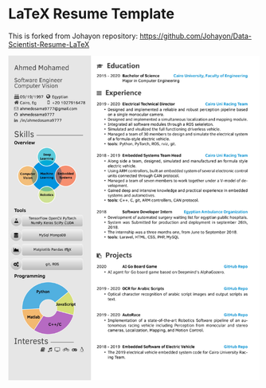# LaTeX Resume Template 
This is forked from Johayon repository: https://github.com/Johayon/Data-Scientist-Resume-LaTeX

![](Ahmed_Mohamed_CV.jpg)
